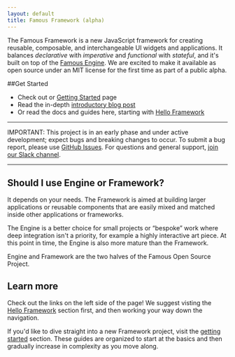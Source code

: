 ```yaml
---
layout: default
title: Famous Framework (alpha)
---
```


The Famous Framework is a new JavaScript framework for creating reusable, composable, and interchangeable UI widgets and applications. It balances _declarative_ with _imperative_ and _functional_ with _stateful_, and it's built on top of the [Famous Engine](https://github.com/Famous/engine). We are excited to make it available as open source under an MIT license for the first time as part of a public alpha.


##Get Started
 * Check out or [Getting Started](http://staging.famous.org/framework/getting-started.html) page
 * Read the in-depth [introductory blog post](https://blog.famous.org/introducing-the-famous-framework/)
 * Or read the docs and guides here, starting with [Hello Framework](hello-framework.html)

-------

 IMPORTANT: This project is in an early phase and under active development; expect bugs and breaking changes to occur. To submit a bug report, please use [GitHub Issues](https://github.com/Famous/framework/issues). For questions and general support, [join our Slack channel](https://famous-community.slack.com/messages/framework/).

-------

## Should I use Engine or Framework?

It depends on your needs.  The Framework is aimed at building larger applications or reusable components that are easily mixed and matched inside other applications or frameworks.

The Engine is a better choice for small projects or “bespoke” work where deep integration isn't a priority, for example a highly interactive art piece.  At this point in time, the Engine is also more mature than the Framework.

Engine and Framework are the two halves of the Famous Open Source Project.


## Learn more

Check out the links on the left side of the page!  We suggest visting the [Hello Framework](hello-framework.html) section first, and then working your way down the navigation.

If you'd like to dive straight into a new Framework project, visit the [getting started](getting-started.html) section. These guides are organized to start at the basics and then gradually increase in complexity as you move along.
